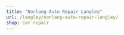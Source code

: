 ```yaml
---
title: "Norlang Auto Repair Langley"
url: /langley/norlang-auto-repair-langley/
shop: car repair
---
```

